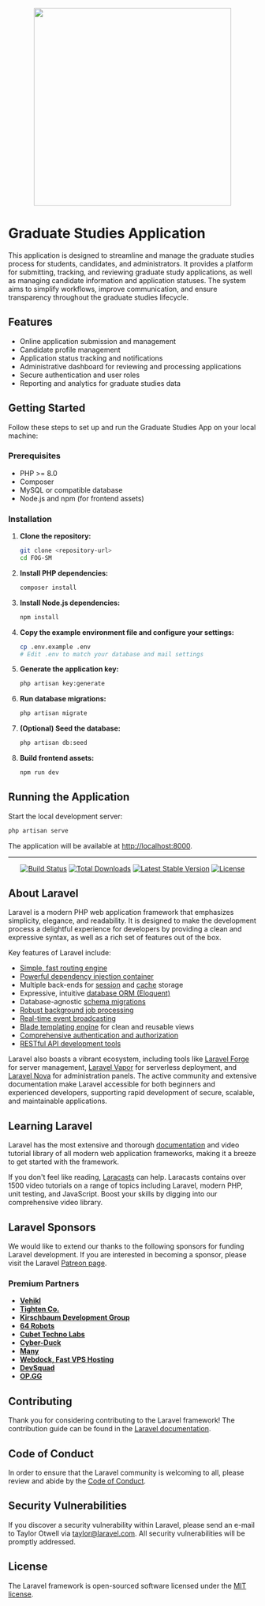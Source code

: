 
<p align="center"><a href="https://laravel.com" target="_blank"><img src="https://raw.githubusercontent.com/laravel/art/master/logo-lockup/5%20SVG/2%20CMYK/1%20Full%20Color/laravel-logolockup-cmyk-red.svg" width="400"></a></p>

# Graduate Studies Application

This application is designed to streamline and manage the graduate studies process for students, candidates, and administrators. It provides a platform for submitting, tracking, and reviewing graduate study applications, as well as managing candidate information and application statuses. The system aims to simplify workflows, improve communication, and ensure transparency throughout the graduate studies lifecycle.

## Features

- Online application submission and management
- Candidate profile management
- Application status tracking and notifications
- Administrative dashboard for reviewing and processing applications
- Secure authentication and user roles
- Reporting and analytics for graduate studies data

## Getting Started

Follow these steps to set up and run the Graduate Studies App on your local machine:

### Prerequisites

- PHP >= 8.0
- Composer
- MySQL or compatible database
- Node.js and npm (for frontend assets)

### Installation

1. **Clone the repository:**
	```sh
	git clone <repository-url>
	cd FOG-SM
	```
2. **Install PHP dependencies:**
	```sh
	composer install
	```
3. **Install Node.js dependencies:**
	```sh
	npm install
	```
4. **Copy the example environment file and configure your settings:**
	```sh
	cp .env.example .env
	# Edit .env to match your database and mail settings
	```
5. **Generate the application key:**
	```sh
	php artisan key:generate
	```
6. **Run database migrations:**
	```sh
	php artisan migrate
	```
7. **(Optional) Seed the database:**
	```sh
	php artisan db:seed
	```
8. **Build frontend assets:**
	```sh
	npm run dev
	```

## Running the Application

Start the local development server:

```sh
php artisan serve
```

The application will be available at [http://localhost:8000](http://localhost:8000).

---

<p align="center">
<a href="https://travis-ci.org/laravel/framework"><img src="https://travis-ci.org/laravel/framework.svg" alt="Build Status"></a>
<a href="https://packagist.org/packages/laravel/framework"><img src="https://poser.pugx.org/laravel/framework/d/total.svg" alt="Total Downloads"></a>
<a href="https://packagist.org/packages/laravel/framework"><img src="https://poser.pugx.org/laravel/framework/v/stable.svg" alt="Latest Stable Version"></a>
<a href="https://packagist.org/packages/laravel/framework"><img src="https://poser.pugx.org/laravel/framework/license.svg" alt="License"></a>
</p>


## About Laravel

Laravel is a modern PHP web application framework that emphasizes simplicity, elegance, and readability. It is designed to make the development process a delightful experience for developers by providing a clean and expressive syntax, as well as a rich set of features out of the box.

Key features of Laravel include:

- [Simple, fast routing engine](https://laravel.com/docs/routing)
- [Powerful dependency injection container](https://laravel.com/docs/container)
- Multiple back-ends for [session](https://laravel.com/docs/session) and [cache](https://laravel.com/docs/cache) storage
- Expressive, intuitive [database ORM (Eloquent)](https://laravel.com/docs/eloquent)
- Database-agnostic [schema migrations](https://laravel.com/docs/migrations)
- [Robust background job processing](https://laravel.com/docs/queues)
- [Real-time event broadcasting](https://laravel.com/docs/broadcasting)
- [Blade templating engine](https://laravel.com/docs/blade) for clean and reusable views
- [Comprehensive authentication and authorization](https://laravel.com/docs/authentication)
- [RESTful API development tools](https://laravel.com/docs)

Laravel also boasts a vibrant ecosystem, including tools like [Laravel Forge](https://forge.laravel.com/) for server management, [Laravel Vapor](https://vapor.laravel.com/) for serverless deployment, and [Laravel Nova](https://nova.laravel.com/) for administration panels. The active community and extensive documentation make Laravel accessible for both beginners and experienced developers, supporting rapid development of secure, scalable, and maintainable applications.

## Learning Laravel

Laravel has the most extensive and thorough [documentation](https://laravel.com/docs) and video tutorial library of all modern web application frameworks, making it a breeze to get started with the framework.

If you don't feel like reading, [Laracasts](https://laracasts.com) can help. Laracasts contains over 1500 video tutorials on a range of topics including Laravel, modern PHP, unit testing, and JavaScript. Boost your skills by digging into our comprehensive video library.

## Laravel Sponsors

We would like to extend our thanks to the following sponsors for funding Laravel development. If you are interested in becoming a sponsor, please visit the Laravel [Patreon page](https://patreon.com/taylorotwell).

### Premium Partners

- **[Vehikl](https://vehikl.com/)**
- **[Tighten Co.](https://tighten.co)**
- **[Kirschbaum Development Group](https://kirschbaumdevelopment.com)**
- **[64 Robots](https://64robots.com)**
- **[Cubet Techno Labs](https://cubettech.com)**
- **[Cyber-Duck](https://cyber-duck.co.uk)**
- **[Many](https://www.many.co.uk)**
- **[Webdock, Fast VPS Hosting](https://www.webdock.io/en)**
- **[DevSquad](https://devsquad.com)**
- **[OP.GG](https://op.gg)**

## Contributing

Thank you for considering contributing to the Laravel framework! The contribution guide can be found in the [Laravel documentation](https://laravel.com/docs/contributions).

## Code of Conduct

In order to ensure that the Laravel community is welcoming to all, please review and abide by the [Code of Conduct](https://laravel.com/docs/contributions#code-of-conduct).

## Security Vulnerabilities

If you discover a security vulnerability within Laravel, please send an e-mail to Taylor Otwell via [taylor@laravel.com](mailto:taylor@laravel.com). All security vulnerabilities will be promptly addressed.

## License

The Laravel framework is open-sourced software licensed under the [MIT license](https://opensource.org/licenses/MIT).
